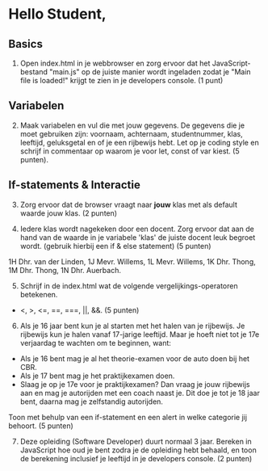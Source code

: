 # Hello Student,

## Basics
1. Open index.html in je webbrowser en zorg ervoor dat het JavaScript-bestand "main.js" op de juiste manier wordt ingeladen zodat je "Main file is loaded!" krijgt te zien in je developers console. (1 punt)


## Variabelen
2. Maak variabelen en vul die met jouw gegevens. De gegevens die je moet gebruiken zijn: voornaam, achternaam, studentnummer, klas, leeftijd, geluksgetal en of je een rijbewijs hebt. Let op je coding style en schrijf in commentaar op waarom je voor let, const of var kiest. (5 punten).


## If-statements & Interactie
3. Zorg ervoor dat de browser vraagt naar **jouw** klas met als default waarde jouw klas. (2 punten)


4. Iedere klas wordt nagekeken door een docent. Zorg ervoor dat aan de hand van de waarde in je variabele 'klas' de juiste docent leuk begroet wordt. (gebruik hierbij  een if & else statement) (5 punten)

1H Dhr. van der Linden,
1J Mevr. Willems,
1L Mevr. Willems,
1K Dhr. Thong,
1M Dhr. Thong,
1N Dhr. Auerbach.


5. Schrijf in de index.html wat de volgende vergelijkings-operatoren betekenen. 
- <, >, <=, ==, ===, ||, &&. (5 punten)


6. Als je 16 jaar bent kun je al starten met het halen van je rijbewijs. Je rijbewijs kun je halen vanaf 17-jarige leeftijd. Maar je hoeft niet tot je 17e verjaardag te wachten om te beginnen, want:

- Als je 16 bent mag je al het theorie-examen voor de auto doen bij het CBR.
- Als je 17 bent mag je het praktijkexamen doen.
- Slaag je op je 17e voor je praktijkexamen? Dan vraag je jouw rijbewijs aan en mag je autorijden met een coach naast je. Dit doe je tot je 18 jaar bent, daarna mag je zelfstandig autorijden.

Toon met behulp van een if-statement en een alert in welke categorie jij behoort. (5 punten)


7. Deze opleiding (Software Developer) duurt normaal 3 jaar. Bereken in JavaScript hoe oud je bent zodra je de opleiding hebt behaald, en toon de berekening inclusief je leeftijd in je developers console. (2 punten)


